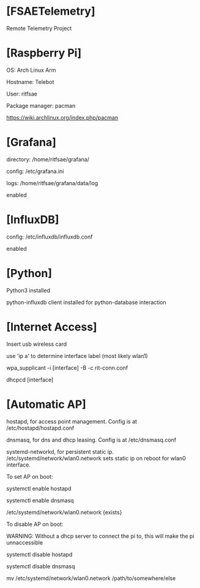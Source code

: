 # [FSAETelemetry]
Remote Telemetry Project

# [Raspberry Pi]
OS: Arch Linux Arm

Hostname: Telebot

User: ritfsae

Package manager: pacman

https://wiki.archlinux.org/index.php/pacman

# [Grafana]
directory: /home/ritfsae/grafana/

config: /etc/grafana.ini

logs: /home/ritfsae/grafana/data/log

enabled

# [InfluxDB]
config: /etc/influxdb/influxdb.conf

enabled

# [Python]
Python3 installed

python-influxdb client installed for python-database interaction

# [Internet Access]
Insert usb wireless card

use 'ip a' to determine interface label (most likely wlan1)

wpa_supplicant -i [interface] -B -c rit-conn.conf

dhcpcd [interface]

# [Automatic AP]
hostapd, for access point management. Config is at /etc/hostapd/hostapd.conf

dnsmasq, for dns and dhcp leasing. Config is at /etc/dnsmasq.conf

systemd-networkd, for persistent static ip. /etc/systemd/network/wlan0.network sets static ip on reboot for wlan0 interface. 


To set AP on boot:

systemctl enable hostapd

systemctl enable dnsmasq

/etc/systemd/network/wlan0.network {exists}

To disable AP on boot: 

WARNING: Without a dhcp server to connect the pi to, this will make the pi unnaccessible

systemctl disable hostapd

systemctl disable dnsmasq

mv /etc/systemd/network/wlan0.network /path/to/somewhere/else
